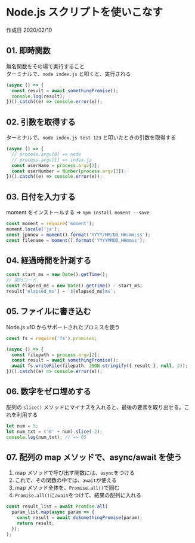 # Node.js スクリプトを使いこなす

作成日 2020/02/10

## 01. 即時関数

無名関数をその場で実行すること\
ターミナルで、`node index.js` と叩くと、実行される

```javascript
(async () => {
  const result = await somethingPromise();
  console.log(result);
})().catch((e) => console.error(e));
```

## 02. 引数を取得する

ターミナルで、`node index.js test 123` と叩いたときの引数を取得する

```javascript
(async () => {
  // process.argv[0] => node
  // process.argv[1] => index.js
  const userName = process.argv[2];
  const userNumber = Number(process.argv[3]);
})().catch((e) => console.error(e));
```

## 03. 日付を入力する

moment をインストールする => `npm install moment --save`

```javascript
const moment = require('moment');
moment.locale('ja');
const jpnnow = moment().format('YYYY/MM/DD HH:mm:ss');
const filename = moment().format('YYYYMMDD_HHmmss');
```

## 04. 経過時間を計測する

```javascript
const start_ms = new Date().getTime();
// 実行コード
const elapsed_ms = new Date().getTime() - start_ms;
result['elapsed_ms'] = `${elapsed_ms}ms`;
```

## 05. ファイルに書き込む

Node.js v10 からサポートされたプロミスを使う

```javascript
const fs = require('fs').promises;

(async () => {
  const filepath = process.argv[2];
  const result = await somethingPromise();
  await fs.writeFile(filepath, JSON.stringify({ result }, null, 2));
})().catch((e) => console.error(e));
```

## 06. 数字をゼロ埋めする

配列の `slice()` メソッドにマイナスを入れると、最後の要素を取り出せる。これを利用する

```javascript
let num = 5;
let num_txt = ('0' + num).slice(-2);
console.log(num_txt); // => 05
```

## 07. 配列の map メソッドで、async/await を使う

1. map メソッドで呼び出す関数には、`async`をつける
1. これで、その関数の中では、`await`が使える
1. map メソッド全体を、`Promise.all()`で囲む
1. `Promise.all()`に`await`をつけて、結果の配列に入れる

```javascript
const result_list = await Promise.all(
  param_list.map(async param => {
    const result = await doSomethingPromise(param);
    return result;
  });
);
```
